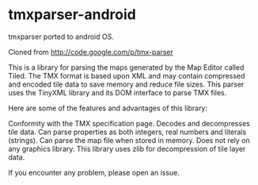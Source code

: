 tmxparser-android
=================

tmxparser ported to android OS.

Cloned from http://code.google.com/p/tmx-parser

This is a library for parsing the maps generated by the Map Editor called Tiled.
The TMX format is based upon XML and may contain compressed and encoded tile data to save memory and reduce file sizes.
This parser uses the TinyXML library and its DOM interface to parse TMX files.

Here are some of the features and advantages of this library:

Conformity with the TMX specification page.
Decodes and decompresses tile data.
Can parse properties as both integers, real numbers and literals (strings).
Can parse the map file when stored in memory.
Does not rely on any graphics library.
This library uses zlib for decompression of tile layer data.


If you encounter any problem, please open an issue.
